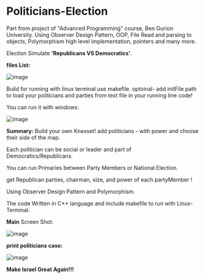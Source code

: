 # Politicians-Election
Part from project of "Advanced Programming" course, Ben Gurion University.
Using Observer Design Pattern, OOP, File Read and parsing to objects, Polymorphism high level implementation, pointers and many more.


Election Simulate **'Republicans VS Democratics'**.

**files List:**

![image](https://i.ibb.co/WD3h1kf/Files-List.png)





Build for running with linux terminal use makefile. optoinal- add initFile path to load your politicians and parties from text file in your running line code!

You can run it with windows:


![image](https://i.ibb.co/Mfr8cXj/config.png)


**Summary:**
Build your own Knesset! add politicians - with power and choose their side of the map.

Each politician can be social or leader and part of Democratics/Republicans.

You can run Primaries between Party Members or National Election.

get Republican parties, chairman, size, and power of each partyMember !

Using Observer Design Pattern and Polymorphism.

The code Written in C++ language and include makefile to run with Linux-Terminal.


**Main** Screen Shot:

![image](https://i.ibb.co/Y7sBZ5W/Menu-Screeshot.png)


**print politicians case:**

![image](https://i.ibb.co/DMBxDvc/Print-Screen-Shot.png)


**Make Israel Great Again!!!**
